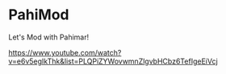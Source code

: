 PahiMod
=======

Let's Mod with Pahimar!

https://www.youtube.com/watch?v=e6v5egIkThk&list=PLQPiZYWovwmnZlgvbHCbz6TefIgeEiVcj
